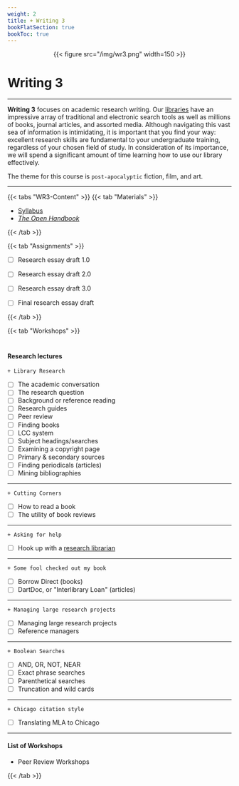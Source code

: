 ```yaml
---
weight: 2
title: + Writing 3
bookFlatSection: true
bookToc: true
---
```



<div style="text-align:center">{{< figure src="/img/wr3.png" width=150 >}}</div>



# Writing 3

---

**Writing 3** focuses on academic research writing. Our [libraries](https://library.dartmouth.edu) have an impressive array of traditional and electronic search tools as well as millions of books, journal articles, and assorted media. Although navigating this vast sea of information is intimidating, it is important that you find your way: excellent research skills are fundamental to your undergraduate training, regardless of your chosen field of study. In consideration of its importance, we will spend a significant amount of time learning how to use our library effectively. 

The theme for this course is `post-apocalyptic` fiction, film, and art.

---

{{< tabs "WR3-Content" >}}
{{< tab "Materials" >}} 


- [Syllabus](/docs/2020W.pdf)
- [*The Open Handbook*](/resources/open-handbook/)

 {{< /tab >}}

{{< tab "Assignments" >}} 


- [ ] Research essay draft 1.0
- [ ] Research essay draft 2.0
- [ ] Research essay draft 3.0
- [ ] Final research essay draft


{{< /tab >}}

{{< tab "Workshops" >}} 

#

#### Research lectures


`+ Library Research`

- [ ]	The academic conversation
- [ ]   The research question
- [ ]  	Background or reference reading
- [ ]  	Research guides
- [ ]  	Peer review
- [ ]  	Finding books
- [ ]  	LCC system
- [ ]  	Subject headings/searches
- [ ]   Examining a copyright page
- [ ] 	Primary & secondary sources
- [ ]  	Finding periodicals (articles)
- [ ]   Mining bibliographies

---

`+ Cutting Corners`

- [ ]  	How to read a book
- [ ]  	The utility of book reviews

---

`+ Asking for help`

- [ ]  	Hook up with a [research librarian](https://researchguides.dartmouth.edu/subjectlibrarians) 

---

`+ Some fool checked out my book`

- [ ]  	Borrow Direct (books)
- [ ]  	DartDoc, or "Interlibrary Loan" (articles)

---

`+ Managing large research projects`

- [ ] Managing large research projects
- [ ] Reference managers

---

`+ Boolean Searches`

- [ ] AND, OR, NOT, NEAR 
- [ ] Exact phrase searches
- [ ] Parenthetical searches
- [ ] Truncation and wild cards

---

`+ Chicago citation style`

- [ ] Translating MLA to Chicago



---

#### List of Workshops

- Peer Review Workshops


{{< /tab >}}








